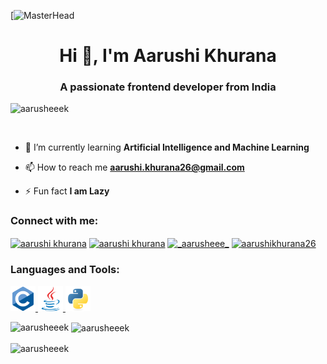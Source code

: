 [![MasterHead]("https://www.whatsappimages.in/wp-content/uploads/2022/01/HD-New-tom-and-jerry-dp-Pics-Images.jpg")

<h1 align="center">Hi 👋, I'm Aarushi Khurana</h1>
<h3 align="center">A passionate frontend developer from India</h3>

<p align="left"> <img src="https://komarev.com/ghpvc/?username=aarusheeek&label=Profile%20views&color=0e75b6&style=flat" alt="aarusheeek" /> </p>

<p align="left"> <a href="https://twitter.com/" target="blank"><img src="https://img.shields.io/twitter/follow/?logo=twitter&style=for-the-badge" alt="" /></a> </p>

- 🌱 I’m currently learning **Artificial Intelligence and Machine Learning**

- 📫 How to reach me **aarushi.khurana26@gmail.com**

- ⚡ Fun fact **I am Lazy**

<h3 align="left">Connect with me:</h3>
<p align="left">
<a href="https://linkedin.com/in/aarushi khurana" target="blank"><img align="center" src="https://raw.githubusercontent.com/rahuldkjain/github-profile-readme-generator/master/src/images/icons/Social/linked-in-alt.svg" alt="aarushi khurana" height="30" width="40" /></a>
<a href="https://fb.com/aarushi khurana" target="blank"><img align="center" src="https://raw.githubusercontent.com/rahuldkjain/github-profile-readme-generator/master/src/images/icons/Social/facebook.svg" alt="aarushi khurana" height="30" width="40" /></a>
<a href="https://instagram.com/_aarusheee_" target="blank"><img align="center" src="https://raw.githubusercontent.com/rahuldkjain/github-profile-readme-generator/master/src/images/icons/Social/instagram.svg" alt="_aarusheee_" height="30" width="40" /></a>
<a href="https://auth.geeksforgeeks.org/user/aarushikhurana26" target="blank"><img align="center" src="https://raw.githubusercontent.com/rahuldkjain/github-profile-readme-generator/master/src/images/icons/Social/geeks-for-geeks.svg" alt="aarushikhurana26" height="30" width="40" /></a>
</p>

<h3 align="left">Languages and Tools:</h3>
<p align="left"> <a href="https://www.cprogramming.com/" target="_blank" rel="noreferrer"> <img src="https://raw.githubusercontent.com/devicons/devicon/master/icons/c/c-original.svg" alt="c" width="40" height="40"/> </a> <a href="https://www.java.com" target="_blank" rel="noreferrer"> <img src="https://raw.githubusercontent.com/devicons/devicon/master/icons/java/java-original.svg" alt="java" width="40" height="40"/> </a> <a href="https://www.python.org" target="_blank" rel="noreferrer"> <img src="https://raw.githubusercontent.com/devicons/devicon/master/icons/python/python-original.svg" alt="python" width="40" height="40"/> </a> </p>

<p><img align="left" src="https://github-readme-stats.vercel.app/api/top-langs?username=aarusheeek&show_icons=true&locale=en&layout=compact" alt="aarusheeek" /></p>

<p>&nbsp;<img align="center" src="https://github-readme-stats.vercel.app/api?username=aarusheeek&show_icons=true&locale=en" alt="aarusheeek" /></p>

<p><img align="center" src="https://github-readme-streak-stats.herokuapp.com/?user=aarusheeek&" alt="aarusheeek" /></p>
